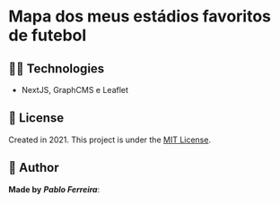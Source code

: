# Mapa dos meus estádios favoritos de futebol

## :man_technologist: Technologies

- NextJS, GraphCMS e Leaflet

## :page_with_curl: License

Created in 2021.
This project is under the [MIT License](https://choosealicense.com/licenses/mit/).

## :pencil: Author

**Made by** **_Pablo Ferreira_**:


